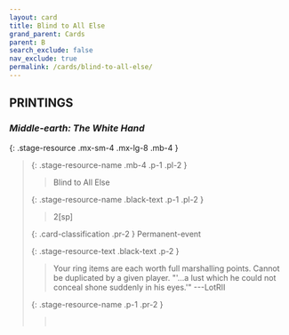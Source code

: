 ```yaml
---
layout: card
title: Blind to All Else
grand_parent: Cards
parent: B
search_exclude: false
nav_exclude: true
permalink: /cards/blind-to-all-else/
---
```


## PRINTINGS


### _Middle-earth: The White Hand_

{: .stage-resource .mx-sm-4 .mx-lg-8 .mb-4 }
> {: .stage-resource-name .mb-4 .p-1 .pl-2 }
> > <div class="card-mp"></div>
> > <div class="card-name">Blind to All Else</div>
>
> {: .stage-resource-name .black-text .p-1 .pl-2 }
> > 2[sp]
>
> {: .card-classification .pr-2 }
> Permanent-event
>
> {: .stage-resource-text .black-text .p-2 }
> > Your ring items are each worth full marshalling points. Cannot be duplicated by a given player.  "'...a lust which he could not conceal shone suddenly in his eyes.'" ---LotRII 
> 
> {: .stage-resource-name .p-1 .pr-2 }
> > <div class="card-shield"></div>
> > <div class="card-corruption">&nbsp;</div>
